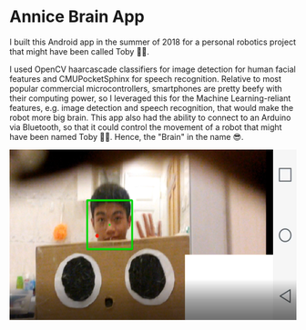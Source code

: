 # Annice Brain App 
I built this Android app in the summer of 2018 for a personal robotics project that might have been called Toby 🤷‍♂️. 

I used OpenCV haarcascade classifiers for image detection for human facial features and CMUPocketSphinx for speech recognition. Relative to most popular commercial microcontrollers, smartphones are pretty beefy with their computing power, so I leveraged this for the Machine Learning-reliant features, e.g. image detection and speech recognition, that would make the robot more big brain. This app also had the ability to connect to an Arduino via Bluetooth, so that it could control the movement of a robot that might have been named Toby 🤷‍♂️. Hence, the "Brain" in the name 😎.

<img alt = "A screenshot of the app detecting my face in realtime by running an OpenCV haarcascade classifier on the camera output." src = "https://raw.githubusercontent.com/michaellu2019/Annice-Brain-App/master/app-screenshot.PNG" height = "300px" />